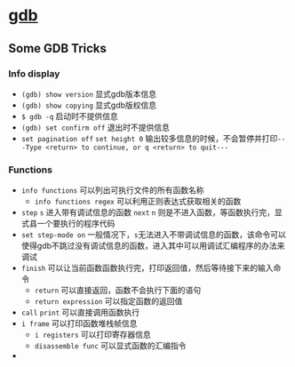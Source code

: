 # [gdb](https://www.sourceware.org/gdb/)

## Some GDB Tricks

### Info display

* `(gdb) show version` 显式gdb版本信息
* `(gdb) show copying` 显式gdb版权信息
* `$ gdb -q` 启动时不提供信息
* `(gdb) set confirm off` 退出时不提供信息
* `set pagination off` `set height 0` 输出较多信息的时候，不会暂停并打印`---Type <return> to continue, or q <return> to quit---`

### Functions

* `info functions` 可以列出可执行文件的所有函数名称
  * `info functions regex` 可以利用正则表达式获取相关的函数
* `step`  `s` 进入带有调试信息的函数 `next` `n` 则是不进入函数，等函数执行完，显式县一个要执行的程序代码
* `set step-mode on` 一般情况下，`s`无法进入不带调试信息的函数，该命令可以使得gdb不跳过没有调试信息的函数，进入其中可以用调试汇编程序的办法来调试
* `finish` 可以让当前函数函数执行完，打印返回值，然后等待接下来的输入命令
  * `return` 可以直接返回，函数不会执行下面的语句
  * `return expression` 可以指定函数的返回值
* `call` `print` 可以直接调用函数执行
* `i frame` 可以打印函数堆栈帧信息
  * `i registers` 可以打印寄存器信息
  * `disassemble func` 可以显式函数的汇编指令
* 
